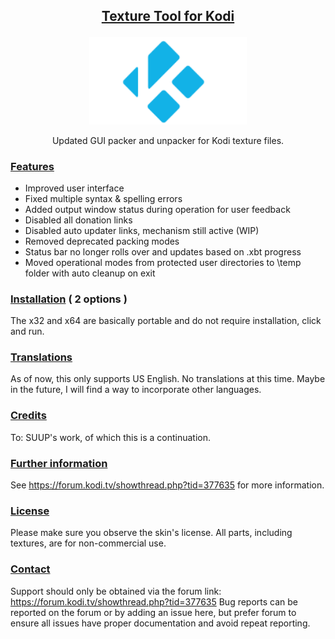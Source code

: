 ## <p align="center"> <ins>Texture Tool for Kodi</ins></p>

<!--  ![Madnox Logo](https://github.com/kittmaster/KittmasterRepo/blob/master/repo/skin.madnox/resources/icon.png) -->

<p align="center" width="100%">
    <img width="50%" src="https://github.com/kittmaster/KodiTextureTool/blob/main/kodi.png">
</p>

<p align="center">Updated GUI packer and unpacker for Kodi texture files.</p>

### <ins>Features</ins>

* Improved user interface
* Fixed multiple syntax & spelling errors
* Added output window status during operation for user feedback
* Disabled all donation links
* Disabled auto updater links, mechanism still active (WIP)
* Removed deprecated packing modes
* Status bar no longer rolls over and updates based on .xbt progress
* Moved operational modes from protected user directories to \temp folder with auto cleanup on exit

### <ins>Installation</ins> ( 2 options )

The x32 and x64 are basically portable and do not require installation, click and run.

### <ins>Translations</ins>
As of now, this only supports US English. No translations at this time. Maybe in the future, I will find a way to incorporate other languages.

### <ins>Credits</ins>
To: SUUP's work, of which this is a continuation.

### <ins>Further information</ins>
See https://forum.kodi.tv/showthread.php?tid=377635 for more information.

### <ins>License</ins>
Please make sure you observe the skin's license. All parts, including textures, are for non-commercial use.

### <ins>Contact</ins>
Support should only be obtained via the forum link: https://forum.kodi.tv/showthread.php?tid=377635 
Bug reports can be reported on the forum or by adding an issue here, but prefer forum to ensure all issues have proper documentation and avoid repeat reporting.